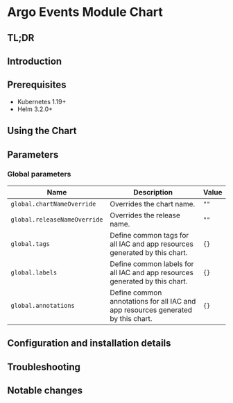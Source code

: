 # Argo Events Module Chart

## TL;DR

## Introduction

## Prerequisites

- Kubernetes 1.19+
- Helm 3.2.0+

## Using the Chart

## Parameters

### Global parameters

| Name                         | Description                                                                      | Value |
| ---------------------------- | -------------------------------------------------------------------------------- | ----- |
| `global.chartNameOverride`   | Overrides the chart name.                                                        | `""`  |
| `global.releaseNameOverride` | Overrides the release name.                                                      | `""`  |
| `global.tags`                | Define common tags for all IAC and app resources generated by this chart.        | `{}`  |
| `global.labels`              | Define common labels for all IAC and app resources generated by this chart.      | `{}`  |
| `global.annotations`         | Define common annotations for all IAC and app resources generated by this chart. | `{}`  |





## Configuration and installation details


## Troubleshooting


## Notable changes
